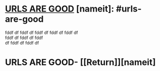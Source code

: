 
# [URLS ARE GOOD](#URLS-ARE-GOOD-) [nameit]: #urls-are-good

fddf
df
fddf
df
fddf
df
fddf
df
fddf
df<br>
fddf
df
fddf
df
fddf<br>
df
fddf
df
fddf
df

# URLS ARE GOOD- [[Return]][nameit]
